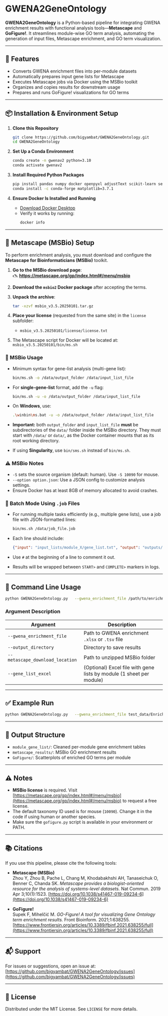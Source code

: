 # GWENA2GeneOntology

**GWENA2GeneOntology** is a Python-based pipeline for integrating GWENA enrichment results with functional analysis tools—**Metascape** and **GoFigure!**. It streamlines module-wise GO term analysis, automating the generation of input files, Metascape enrichment, and GO term visualization.

---

## 🔧 Features

- Converts GWENA enrichment files into per-module datasets
- Automatically prepares input gene lists for Metascape
- Executes Metascape jobs via Docker using the MSBio toolkit
- Organizes and copies results for downstream usage
- Prepares and runs GoFigure! visualizations for GO terms

---

## 📦 Installation & Environment Setup

1. **Clone this Repository**

   ```bash
   git clone https://github.com/bigyambat/GWENA2GeneOntology.git
   cd GWENA2GeneOntology
   ```

2. **Set Up a Conda Environment**

   ```bash
   conda create -n gwenav2 python=3.10
   conda activate gwenav2
   ```

3. **Install Required Python Packages**

   ```bash
   pip install pandas numpy docker openpyxl adjustText scikit-learn seaborn
   conda install -c conda-forge matplotlib=3.7.1
   ```

4. **Ensure Docker Is Installed and Running**

   - [Download Docker Desktop](https://www.docker.com/products/docker-desktop)
   - Verify it works by running:
     ```bash
     docker info
     ```

---

## 🧬 Metascape (MSBio) Setup

To perform enrichment analysis, you must download and configure the **Metascape for Bioinformaticians (MSBio)** toolkit.

1. **Go to the MSBio download page**:  
   🖎 **https://metascape.org/gp/index.html#/menu/msbio**

2. **Download the `msbio2` Docker package** after accepting the terms.

3. **Unpack the archive**:
   ```bash
   tar -xzvf msbio_v3.5.20250101.tar.gz
   ```

4. **Place your license** (requested from the same site) in the `license` subfolder:
   - `msbio_v3.5.20250101/license/license.txt`

5. The Metascape script for Docker will be located at:  
   `msbio_v3.5.20250101/bin/ms.sh`

### 🔹 MSBio Usage

- Minimum syntax for gene-list analysis (multi-gene list):

  ```bash
  bin/ms.sh -o /data/output_folder /data/input_list_file
  ```

- For **single-gene-list** format, add the `-u` flag:

  ```bash
  bin/ms.sh -u -o /data/output_folder /data/input_list_file
  ```

- On **Windows**, use:

  ```bash
  .\winbin\ms.bat -u -o /data/output_folder /data/input_list_file
  ```

- **Important:** both `output_folder` and `input_list_file` **must** be subdirectories of the `data/` folder inside the MSBio directory. They must start with `/data/` or `data/`, as the Docker container mounts that as its root working directory.

- If using **Singularity**, use `bin/sms.sh` instead of `bin/ms.sh`.

### ⚠️ MSBio Notes

- `-S` sets the source organism (default: human). Use `-S 10090` for mouse.
- `--option option.json`: Use a JSON config to customize analysis settings.
- Ensure Docker has at least 8GB of memory allocated to avoid crashes.

### 🔹 Batch Mode Using `.job` Files

- For running multiple tasks efficiently (e.g., multiple gene lists), use a job file with JSON-formatted lines:

  ```bash
  bin/ms.sh /data/job_file.job
  ```

- Each line should include:
  ```json
  {"input": "input_lists/module_X/gene_list.txt", "output": "outputs/module_X", "single": true, "taxon": 10090}
  ```

- Use `#` at the beginning of a line to comment it out.
- Results will be wrapped between `START>` and `COMPLETE>` markers in logs.

---

## 🚀 Command Line Usage

```bash
python GWENA2GeneOntology.py   --gwena_enrichment_file /path/to/enrichment_file.xlsx   --output_directory /path/to/output_dir   --metascape_download_location /path/to/msbio_directory   --gene_list_excel /path/to/module_gene_list.xlsx
```

### Argument Description

| Argument | Description |
|----------|-------------|
| `--gwena_enrichment_file` | Path to GWENA enrichment `.xlsx` or `.tsv` file |
| `--output_directory` | Directory to save results |
| `--metascape_download_location` | Path to unzipped MSBio folder |
| `--gene_list_excel` | (Optional) Excel file with gene lists by module (1 sheet per module) |

---

## ✅ Example Run

```bash
python GWENA2GeneOntology.py   --gwena_enrichment_file test_data/Enrichment_Complete.xlsx   --output_directory test_data/output_directory   --metascape_download_location msbio_v3.5.20250101   --gene_list_excel test_data/Module_Genes_Post_Filtering.xlsx
```

---

## 📁 Output Structure

- `module_gene_list/`: Cleaned per-module gene enrichment tables
- `metascape_results/`: MSBio GO enrichment results
- `GoFigure/`: Scatterplots of enriched GO terms per module

---

## ⚠️ Notes

- **MSBio license** is required. Visit [https://metascape.org/gp/index.html#/menu/msbio](https://metascape.org/gp/index.html#/menu/msbio) to request a free license.
- The default taxonomy ID used is for mouse (`10090`). Change it in the code if using human or another species.
- Make sure the `gofigure.py` script is available in your environment or PATH.

---

## 📚 Citations

If you use this pipeline, please cite the following tools:

- **Metascape (MSBio)**  
Zhou Y, Zhou B, Pache L, Chang M, Khodabakhshi AH, Tanaseichuk O, Benner C, Chanda SK. _Metascape provides a biologist-oriented resource for the analysis of systems-level datasets._ Nat Commun. 2019 Apr 3;10(1):1523. [https://doi.org/10.1038/s41467-019-09234-6](https://doi.org/10.1038/s41467-019-09234-6)

- **GoFigure!**  
Supek F, Mihelčić M. _GO-Figure! A tool for visualizing Gene Ontology term enrichment results._ Front Bioinform. 2021;1:638255. [https://www.frontiersin.org/articles/10.3389/fbinf.2021.638255/full](https://www.frontiersin.org/articles/10.3389/fbinf.2021.638255/full)

---

## 📬 Support

For issues or suggestions, open an issue at:  
[https://github.com/bigyambat/GWENA2GeneOntology/issues](https://github.com/bigyambat/GWENA2GeneOntology/issues)

---

## 📄 License

Distributed under the MIT License. See `LICENSE` for more details.
